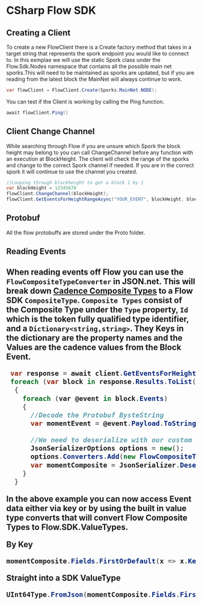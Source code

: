 <h1> CSharp Flow SDK </h1>

<h2> Creating a Client </h2>
To create a new FlowClient there is a Create factory method that takes in a target string that represents the spork endpoint you would like to connect to. In this exmplae we will use the static Spork class under the Flow.Sdk.Nodes namespace that contains all the possible main net sporks.This will need to be maintained as sporks are updated, but if you are reading from the latest block the MainNet will always continue to work.

```csharp 
var flowClient = FlowClient.Create(Sporks.MainNet.NODE); 
```

You can test if the Client is working by calling the Ping function.

```csharp 
await flowClient.Ping()
```

<h2> Client Change Channel </h2>
While searching through Flow if you are unsure which Spork the block height may belong to you can call ChangeChannel before any function with an execution at BlockHeight. The client will check the range of the sporks and change to the correct Spork channel if needed. If you are in the correct spork it will continue to use the channel you created.

```csharp
//Looping through blockheight to get a block 1 by 1
var blockHeight = 12345678
flowClient.ChangeChannel(blockHeight);
flowClient.GetEventsForHeightRangeAsync("YOUR_EVENT", blockHeight, blockHeight);
```

<h2> Protobuf </h2>
All the flow protobuffs are stored under the Proto folder.

<h2> Reading Events <h2>
  
When reading events off Flow you can use the ```FlowCompositeTypeConverter``` in JSON.net. This will break down [Cadence Composite Types](https://docs.onflow.org/cadence/json-cadence-spec#composites-struct-resource-event-contract-enum) to a Flow SDK ```CompositeType```. ```Composite Types``` consist of the Composite Type under the ```Type``` property, ```Id``` which is the token fully qualified type identifier, and a ```Dictionary<string,string>```. They Keys in the dictionary are the property names and the Values are the cadence values from the Block Event.

```csharp
 var response = await client.GetEventsForHeightRangeAsync(MOMENT_LISTED_EVENT, startBlockHeight, endBlockHeight);
 foreach (var block in response.Results.ToList())
  {
    foreach (var @event in block.Events)
    {
      //Decode the Protobuf BysteString
      var momentEvent = @event.Payload.ToString(Encoding.Default);

      //We need to deserialize with our custom serializer for composite types
      JsonSerializerOptions options = new();
      options.Converters.Add(new FlowCompositeTypeConverter());
      var momentComposite = JsonSerializer.Deserialize<CompositeType>(momentEvent, options);     
    } 
  }
```

In the above example you can now access Event data either via key or by using the built in value type converts that will convert Flow Composite Types to Flow.SDK.ValueTypes.

**By Key**
```csharp
momentComposite.Fields.FirstOrDefault(x => x.Key == "id").Value)
```
**Straight into a SDK ValueType**
```csharp
UInt64Type.FromJson(momentComposite.Fields.FirstOrDefault(x => x.Key == "id").Value);
```
